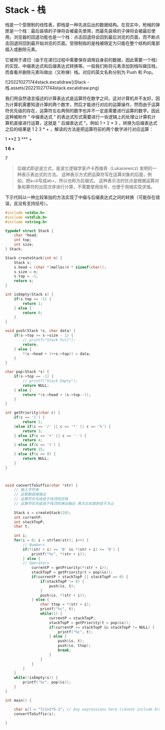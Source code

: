 # Stack - 栈

栈是一个受限制的线性表，即栈是一种先进后出的数据结构。在现实中，枪械的弹匣是一个栈：最后装填的子弹将会被最先使用，而最先装填的子弹将会被最后使用。浏览器的回退功能也是一个栈：点击回退将会回到最后浏览的页面，而不断点击回退将回到最开始浏览的页面。受限制指的是栈被限定为只能在整个结构的尾部插入或删除元素。

它被用于递归（由于在递归过程中需要保存调用自身前的数据，因此需要一个栈）的实现、中缀表达式和后缀表达式转换等。一般我们称将元素添加到栈叫做压栈，而查看并删除元素叫做出（又称弹）栈。对应的英文名称分别为 Push 和 Pop。

![202210271744stack.excalidraw](Stack - 栈.assets/202210271744stack.excalidraw.png)

我们用自然语言描述的计算表达式是运算符在数字之间，这对计算机并不友好。因为计算机需要知道计算的两个数字，然后才能进行对应的运算操作，然而由于运算符优先级的存在，运算符左右两侧的数字也并不一定是需要进行运算的数字。因此这种被称作 " 中缀表达式 " 的表达式形式需要进行一些逻辑上的处理让计算机计算机直接进行运算，这就是 " 后缀表达式 "。例如 1 + 2 * 3 ，转换为后缀表达式之后的结果是 1 2 3 * + ，解读的方法是把运算符前的两个数字进行对应运算：

1 **2 3 *** + 

**1 6 +**

7

> 后缀式即逆波兰式，是波兰逻辑学家卢卡西维奇（Lukasiewicz) 发明的一种表示表达式的方法。 这种表示方式把运算符写在运算对象的后面，例如，把a+b写成ab+，所以也称为后缀式。 这种表示法的优点是根据运算对象和算符的出现次序进行计算，不需要使用括号，也便于用械实现求值。

下示代码以一种比较笨拙的方法实现了中缀与后缀表达式之间的转换（可能存在错误，且没有支持括号）。

```c
#include <stdio.h>
#include <stdlib.h>
#include <string.h>

typedef struct Stack {
	char *head;
	int top;
	int size;
} Stack;

Stack createStack(int n) {
	Stack s;
	s.head = (char *)malloc(n * sizeof(char));
	s.size = n;
	s.top = -1;
	return s;
}

int isEmpty(Stack s) {
	if(s.top == -1) {
		return 1;
	} else {
		return 0;
	}
}

void push(Stack *s, char data) {
	if(s->top >= s->size - 1) {
		// printf("Stack Full");
		return;
	} else {
		*(s->head + (++s->top)) = data;
	}
}

char pop(Stack *s) {
	if(s->top == -1) {
		// printf("Stack Empty");
		return NULL;
	} else {
		return *(s->head + (s->top--));
	}
}

int getPriority(char c) {
	if(c == ')') {
		return 1;
	}else if(c == '/' || c == '*' || c == '%') {
		return 3;
	} else if(c == '+' || c == '-') {
		return 4;
	} else if(c == '(') {
		return 15;
	} else if(c == 0) {
		return NULL;
	}
}



void convertToSuffix(char *str) {
	// 输入字符串
	// 运算数直接输出
	// 运算符优先级低于栈顶则压栈
	// 运算符优先级高于栈顶则弹出输出 再次比较直到低于为止
	
	Stack s = createStack(10); 
	int currentP;
	int stackTopP;
	char t;
	
	int i;
	for(i = 0; i < strlen(str); i++) {
		// Numbers
		if(*(str + i) >= '0' && *(str + i) <= '9') {
			printf("%c", *(str + i));
		} else {
		// Operators
			currentP = getPriority(*(str + i));
			stackTopP = getPriority(t = pop(&s));
			if(currentP < stackTopP || stackTopP == 0) {
				if(stackTopP != 0) {
					push(&s, t);
				}
				push(&s, *(str + i));
			} else {
				char ttop = *(str + i);
				printf("%c", t);
				while(1) {
					currentP = stackTopP;
					stackTopP = getPriority(t = pop(&s));
					if(currentP >= stackTopP && stackTopP != NULL) {
						printf("%c", t);
					} else {
						push(&s, t);
						push(&s, ttop);
						break;
					}
				}
			}
		}
	}
	while(!isEmpty(s)) {
		printf("%c", pop(&s));
	}
} 

int main() {

	char s[] = "7/1+2*5-1"; // Any expressions here (cannot include brackets).
	convertToSuffix(s);
	
} 
```

